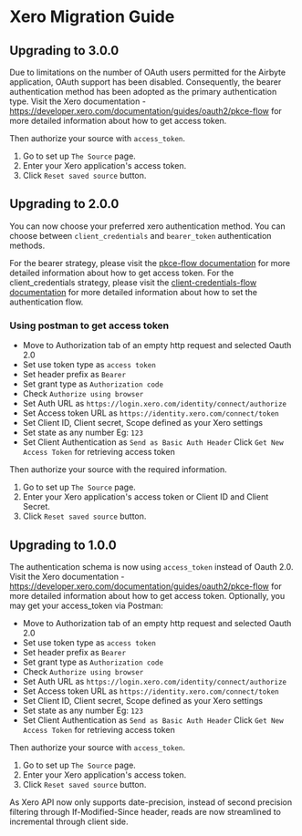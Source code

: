 # Xero Migration Guide

## Upgrading to 3.0.0

Due to limitations on the number of OAuth users permitted for the Airbyte application, OAuth support has been disabled. 
Consequently, the bearer authentication method has been adopted as the primary authentication type.
Visit the Xero documentation - https://developer.xero.com/documentation/guides/oauth2/pkce-flow for more detailed information about how to get access token.

Then authorize your source with `access_token`.
1. Go to set up `The Source` page.
2. Enter your Xero application's access token.
3. Click `Reset saved source` button. 


## Upgrading to 2.0.0

You can now choose your preferred xero authentication method. You can choose between `client_credentials` and `bearer_token` authentication methods.

For the bearer strategy, please visit the [pkce-flow documentation](https://developer.xero.com/documentation/guides/oauth2/pkce-flow) for more detailed information about how to get access token.
For the client_credentials strategy, please visit the [client-credentials-flow documentation](https://developer.xero.com/documentation/guides/oauth2/custom-connections) for more detailed information about how to set the authentication flow. 

### Using postman to get access token 
- Move to Authorization tab of an empty http request and selected Oauth 2.0
- Set use token type as `access token`
- Set header prefix as `Bearer`
- Set grant type as `Authorization code`
- Check `Authorize using browser`
- Set Auth URL as `https://login.xero.com/identity/connect/authorize`
- Set Access token URL as `https://identity.xero.com/connect/token`
- Set Client ID, Client secret, Scope defined as your Xero settings
- Set state as any number Eg: `123`
- Set Client Authentication as `Send as Basic Auth Header`
  Click `Get New Access Token` for retrieving access token

Then authorize your source with the required information. 
1. Go to set up `The Source` page.
2. Enter your Xero application's access token or Client ID and Client Secret.
3. Click `Reset saved source` button.


## Upgrading to 1.0.0

The authentication schema is now using `access_token` instead of Oauth 2.0. Visit the Xero documentation - https://developer.xero.com/documentation/guides/oauth2/pkce-flow for more detailed information about how to get access token.
Optionally, you may get your access_token via Postman:
- Move to Authorization tab of an empty http request and selected Oauth 2.0
- Set use token type as `access token`
- Set header prefix as `Bearer`
- Set grant type as `Authorization code`
- Check `Authorize using browser`
- Set Auth URL as `https://login.xero.com/identity/connect/authorize`
- Set Access token URL as `https://identity.xero.com/connect/token`
- Set Client ID, Client secret, Scope defined as your Xero settings
- Set state as any number Eg: `123`
- Set Client Authentication as `Send as Basic Auth Header`
Click `Get New Access Token` for retrieving access token

Then authorize your source with `access_token`.
1. Go to set up `The Source` page.
2. Enter your Xero application's access token.
3. Click `Reset saved source` button. 


As Xero API now only supports date-precision, instead of second precision filtering through If-Modified-Since header, reads are now streamlined to incremental through client side.
